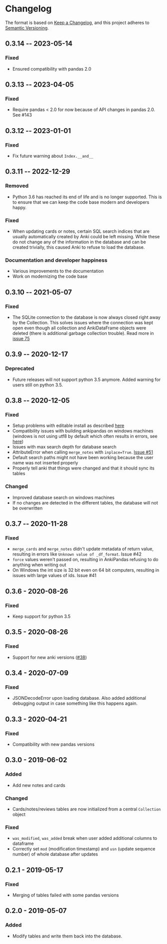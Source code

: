 # Changelog

The format is based on [Keep a Changelog](https://keepachangelog.com/en/1.0.0/),
and this project adheres to [Semantic Versioning](https://semver.org/spec/v2.0.0.html).

## 0.3.14 -- 2023-05-14

### Fixed

- Ensured compatibility with pandas 2.0

## 0.3.13 -- 2023-04-05

### Fixed

- Require pandas < 2.0 for now because of API changes in pandas 2.0.
  See #143

## 0.3.12 -- 2023-01-01

### Fixed

- Fix future warning about `Index.__and__`

## 0.3.11 -- 2022-12-29

### Removed

- Python 3.6 has reached its end of life and is no longer supported. This is to
  ensure that we can keep the code base modern and developers happy.

### Fixed

- When updating cards or notes, certain SQL search indices that are usually
  automatically created by Anki could be left missing. While these do not
  change any of the information in the database and can be created trivially,
  this caused Anki to refuse to load the database.

### Documentation and developer happiness

- Various improvements to the documentation
- Work on modernizing the code base

## 0.3.10 -- 2021-05-07

### Fixed

- The SQLite connection to the database is now always closed right away by the Collection.
  This solves issues where the connection was kept open even though all collection and
  AnkiDataFrame objects were deleted (there is additional garbage collection trouble).
  Read more in [issue 75](https://github.com/klieret/AnkiPandas/issues/75)

## 0.3.9 -- 2020-12-17

### Deprecated

- Future releases will not support python 3.5 anymore. Added warning for users still on
  python 3.5.

## 0.3.8 -- 2020-12-05

### Fixed

- Setup problems with editable install as described [here](https://github.com/pypa/pip/issues/7953)
- Compatibility issues with building ankipandas on windows machines (windows is not
  using utf8 by default which often results in errors, see
  [here](https://discuss.python.org/t/pep-597-enable-utf-8-mode-by-default-on-windows/3122))
- Issues with max search depth for database search
- AttributeError when calling `merge_notes` with `inplace=True`. [Issue #51](https://github.com/klieret/AnkiPandas/issues/51)
- Default search paths might not have been working because the user name was not inserted properly
- Properly tell anki that things were changed and that it should sync its tables

### Changed

- Improved database search on windows machines
- If no changes are detected in the different tables, the database will not be overwritten

## 0.3.7 -- 2020-11-28

### Fixed

- `merge_cards` and `merge_notes` didn't update metadata of return value, resulting in errors like
  `Unknown value of _df_format`. Issue #42
- `force` values weren't passed on, resulting in AnkiPandas refusing to do anything
  when writing out
- On Windows the int size is 32 bit even on 64 bit computers, resulting in issues with
  large values of ids. Issue #41


## 0.3.6 - 2020-08-26

### Fixed

- Keep support for python 3.5

## 0.3.5 - 2020-08-26

### Fixed

- Support for new anki versions ([#38](https://github.com/klieret/AnkiPandas/issues/38))

## 0.3.4 - 2020-07-09

### Fixed

- JSONDecodeError upon loading database. Also added additional debugging output in case something like this happens again.

## 0.3.3 - 2020-04-21

### Fixed

- Compatibility with new pandas versions

## 0.3.0 - 2019-06-02

### Added

- Add new notes and cards

### Changed

- Cards/notes/reviews tables are now initialized from a central ``Collection`` object

### Fixed

- ``was_modified``, ``was_added`` break when user added additional columns to dataframe
- Correctly set ``mod`` (modification timestamp) and ``usn`` (update sequence number) of whole database after updates

## 0.2.1 - 2019-05-17

### Fixed

- Merging of tables failed with some pandas versions

## 0.2.0 - 2019-05-07

### Added

- Modify tables and write them back into the database.
